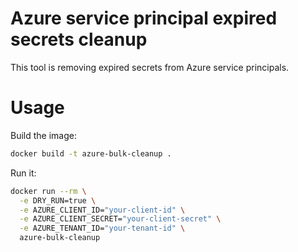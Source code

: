 # Azure service principal expired secrets cleanup

This tool is removing expired secrets from Azure service principals.

# Usage

Build the image:

```bash
docker build -t azure-bulk-cleanup .
```

Run it:

```bash
docker run --rm \
  -e DRY_RUN=true \
  -e AZURE_CLIENT_ID="your-client-id" \
  -e AZURE_CLIENT_SECRET="your-client-secret" \
  -e AZURE_TENANT_ID="your-tenant-id" \
  azure-bulk-cleanup
```
